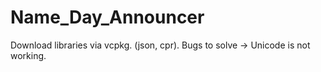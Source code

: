 # Name_Day_Announcer

Download libraries via vcpkg. (json, cpr).
Bugs to solve -> Unicode is not working.
